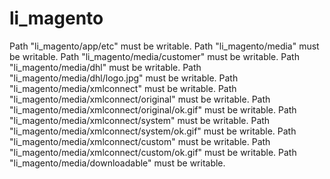 # li_magento

Path "li_magento/app/etc" must be writable.
Path "li_magento/media" must be writable.
Path "li_magento/media/customer" must be writable.
Path "li_magento/media/dhl" must be writable.
Path "li_magento/media/dhl/logo.jpg" must be writable.
Path "li_magento/media/xmlconnect" must be writable.
Path "li_magento/media/xmlconnect/original" must be writable.
Path "li_magento/media/xmlconnect/original/ok.gif" must be writable.
Path "li_magento/media/xmlconnect/system" must be writable.
Path "li_magento/media/xmlconnect/system/ok.gif" must be writable.
Path "li_magento/media/xmlconnect/custom" must be writable.
Path "li_magento/media/xmlconnect/custom/ok.gif" must be writable.
Path "li_magento/media/downloadable" must be writable.
